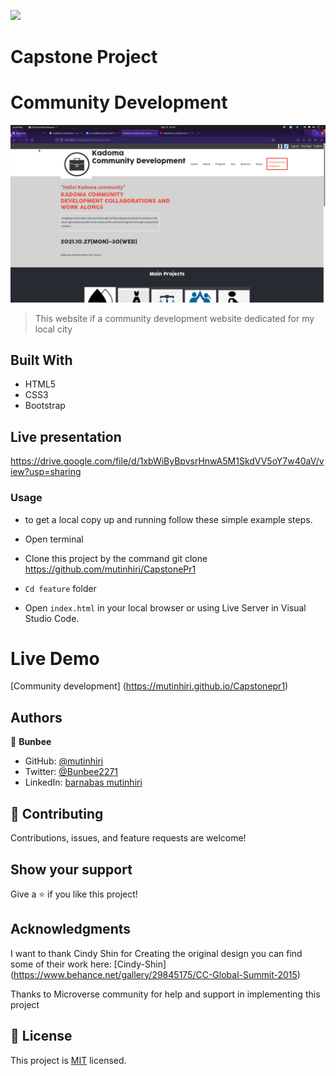 ![](https://img.shields.io/badge/Microverse-blueviolet)

# Capstone Project 

# Community Development 

![screenshot](img/ScreenCap.png)

>This website if a community development website dedicated for my local city

>
## Built With

- HTML5
- CSS3
- Bootstrap

## Live presentation

https://drive.google.com/file/d/1xbWiByBpvsrHnwA5M1SkdVV5oY7w40aV/view?usp=sharing

### Usage

 - to get a local copy up and running follow these simple example steps.

- Open terminal

- Clone this project by the command git clone https://github.com/mutinhiri/CapstonePr1

- `Cd feature` folder

- Open `index.html` in your local browser or using Live Server in Visual Studio Code.

# Live Demo

[Community development] (https://mutinhiri.github.io/Capstonepr1)


## Authors

👤 **Bunbee**

- GitHub: [@mutinhiri](https://github.com/mutinhiri)
- Twitter: [@Bunbee2271](https://twitter.com/@Bunbee2271)
- LinkedIn: [barnabas mutinhiri](https://linkedin.com/in/bunbee)


## 🤝 Contributing

Contributions, issues, and feature requests are welcome!


## Show your support

Give a ⭐️ if you like this project!

## Acknowledgments

I want to thank Cindy Shin for Creating the original design you can find some of their work here: [Cindy-Shin] (https://www.behance.net/gallery/29845175/CC-Global-Summit-2015)

Thanks to Microverse community for help and support in implementing this project

## 📝 License

This project is [MIT](./MIT.md) licensed.